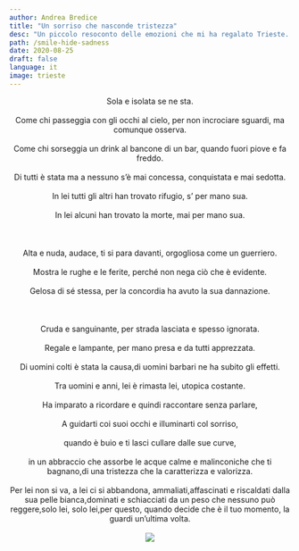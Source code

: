 ```yaml
---
author: Andrea Bredice
title: "Un sorriso che nasconde tristezza"
desc: "Un piccolo resoconto delle emozioni che mi ha regalato Trieste. Città di grandi scrittori e ricca di storia e scorci mozzafiato"
path: /smile-hide-sadness
date: 2020-08-25
draft: false
language: it
image: trieste
---
```


<div style="text-align:center">
Sola e isolata se ne sta.
<br/>
<br/>
Come chi passeggia con gli occhi al cielo, per non incrociare sguardi, ma comunque osserva.
<br/>
<br/>
Come chi sorseggia un drink al bancone di un bar, quando fuori piove e fa freddo.
<br/>
<br/>
Di tutti è stata ma a nessuno s’è mai concessa, conquistata e mai sedotta.
<br/>
<br/>
In lei tutti gli altri han trovato rifugio, s’ per mano sua.
<br/>
<br/>
In lei alcuni han trovato la morte, mai per mano sua.
<br/>
<br/>
<br/>
<br/>
Alta e nuda, audace, ti si para davanti, orgogliosa come un guerriero.
<br/>
<br/>
Mostra le rughe e le ferite, perché non nega ciò che è evidente.
<br/>
<br/>
Gelosa di sé stessa, per la concordia ha avuto la sua dannazione.
<br/>
<br/>
<br/>
<br/>
Cruda e sanguinante, per strada lasciata e spesso ignorata.
<br/>
<br/>
Regale e lampante, per mano presa e da tutti apprezzata.
<br/>
<br/>
Di uomini colti è stata la causa,di uomini barbari ne ha subito gli effetti.
<br/>
<br/>
Tra uomini e anni, lei è rimasta lei, utopica costante.
<br/>
<br/>
Ha imparato a ricordare e quindi raccontare senza parlare,
<br/>
<br/>
A guidarti coi suoi occhi e illuminarti col sorriso,
<br/>
<br/>
quando è buio e ti lasci cullare dalle sue curve,
<br/>
<br/>
in un abbraccio che assorbe le acque calme e malinconiche che ti bagnano,di una tristezza che la caratterizza e valorizza.
<br/>
<br/>
Per lei non si va, a lei ci si abbandona, ammaliati,affascinati e riscaldati dalla sua pelle bianca,dominati e schiacciati da un peso che nessuno può reggere,solo lei, solo lei,per questo, quando decide che è il tuo momento, la guardi un’ultima volta.
<br/>
<br/>
<img src='../../images/trieste.png'/>
</div>
